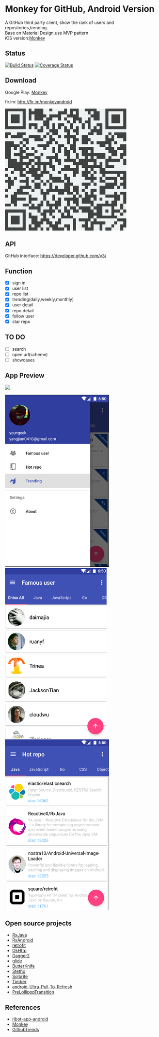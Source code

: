 # Monkey for GitHub, Android Version
A GitHub third party client, show the rank of users and repositories,trending.  
Base on Material Design,use MVP pattern  
iOS version:[Monkey](https://github.com/coderyi/Monkey)

## Status
[![Build Status](https://travis-ci.org/yeungeek/monkey-android.svg?branch=master)](https://travis-ci.org/yeungeek/monkey-android)
[![Coverage Status](https://coveralls.io/repos/github/yeungeek/monkey-android/badge.svg?branch=master)](https://coveralls.io/github/yeungeek/monkey-android?branch=master)

## Download
Google Play:  [Monkey](https://play.google.com/store/apps/details?id=com.yeungeek.monkeyandroid)

fir.im: http://fir.im/monkeyandroid

![](images/fir.png)

## API
GitHub interface: https://developer.github.com/v3/

## Function
- [x] sign in
- [x] user list
- [x] repo list
- [x] trending(daily,weekly,monthly)
- [x] user detail
- [x] repo detail
- [x] follow user
- [x] star repo

## TO DO
- [ ]  search
- [ ]  open url(scheme)
- [ ]  showcases

## App Preview
![](images/monkey.gif)

![](images/preview1.png)
![](images/preview2.png)
![](images/preview3.png)

## Open source projects
* [RxJava](https://github.com/ReactiveX/RxJava/)
* [RxAndroid](https://github.com/ReactiveX/RxAndroid/)
* [retrofit](https://github.com/square/retrofit/)
* [OkHttp](https://github.com/square/okhttp)
* [Dagger2](https://github.com/google/dagger/)
* [glide](https://github.com/bumptech/glide/)
* [ButterKnife](https://github.com/JakeWharton/butterknife/)
* [Stetho](https://github.com/facebook/stetho)
* [Sqlbrite](https://github.com/square/sqlbrite)
* [Timber](https://github.com/JakeWharton/timber/)
* [android-Ultra-Pull-To-Refresh](https://github.com/liaohuqiu/android-Ultra-Pull-To-Refresh)
* [PreLollipopTransition](https://github.com/takahirom/PreLollipopTransition)

## References
* [ribot-app-android](https://github.com/ribot/ribot-app-android)
* [Monkey](https://github.com/coderyi/Monkey)
* [GithubTrends](https://github.com/laowch/GithubTrends)
